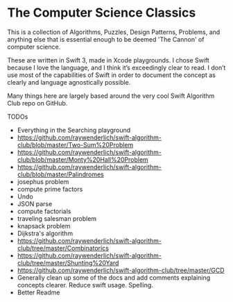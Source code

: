 # The Computer Science Classics

This is a collection of Algorithms, Puzzles, Design Patterns, Problems, and anything else that is essential enough to be deemed 'The Cannon' of computer science.

These are written in Swift 3, made in Xcode playgrounds. I chose Swift because I love the language, and I think it’s exceedingly clear to read. I don’t use most of the capabilities of Swift in order to document the concept as clearly and language agnostically possible.

Many things here are largely based around the very cool Swift Algorithm Club repo on GitHub.

TODOs

- Everything in the Searching playground
- https://github.com/raywenderlich/swift-algorithm-club/blob/master/Two-Sum%20Problem
- https://github.com/raywenderlich/swift-algorithm-club/blob/master/Monty%20Hall%20Problem
- https://github.com/raywenderlich/swift-algorithm-club/blob/master/Palindromes
- josephus problem
- compute prime factors
- Undo
- JSON parse
- compute factorials
- traveling salesman problem
- knapsack problem
- Dijkstra's algorithm
- https://github.com/raywenderlich/swift-algorithm-club/tree/master/Combinatorics
- https://github.com/raywenderlich/swift-algorithm-club/tree/master/Shunting%20Yard
- https://github.com/raywenderlich/swift-algorithm-club/tree/master/GCD
- Generally clean up some of the docs and add comments explaining concepts clearer. Reduce swift usage. Spelling.
- Better Readme

